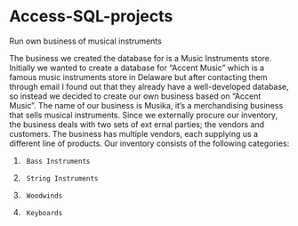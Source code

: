 # Access-SQL-projects
Run own business of musical instruments


The business we created the database for is a Music Instruments store. Initially we wanted to create a database for “Accent Music” which is a famous music instruments store in Delaware but after contacting them through email I found out that they already have a well-developed database, so instead we decided to create our own business based on “Accent Music”.
The name of our business is Musika, it’s a merchandising business that sells musical instruments. Since we externally procure our inventory, the business deals with two sets of ext
ernal parties; the vendors and customers.  The business has multiple vendors, each supplying us a different line of products.  Our inventory consists of the following categories:
1.      Bass Instruments
2.      String Instruments
3.      Woodwinds
4.      Keyboards
